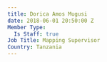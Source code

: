 ```yaml
---
title: Dorica Amos Mugusi
date: 2018-06-01 20:50:00 Z
Member Type:
  Is Staff: true
Job Title: Mapping Supervisor
Country: Tanzania
---
```


